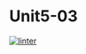 # Unit5-03
 [![linter](https://github.com/Liyajoseph/Unit5-03/workflows/linter/badge.svg)](https://github.com/marketplace/actions/super-linter)         
